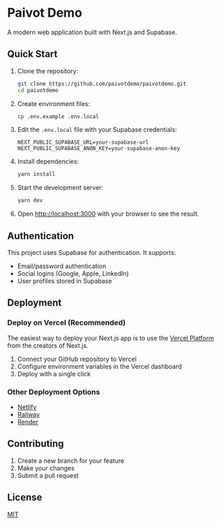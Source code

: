 # Paivot Demo

A modern web application built with Next.js and Supabase.

## Quick Start

1. Clone the repository:
   ```bash
   git clone https://github.com/paivotdemo/paivotdemo.git
   cd paivotdemo
   ```

2. Create environment files:
   ```bash
   cp .env.example .env.local
   ```

3. Edit the `.env.local` file with your Supabase credentials:
   ```
   NEXT_PUBLIC_SUPABASE_URL=your-supabase-url
   NEXT_PUBLIC_SUPABASE_ANON_KEY=your-supabase-anon-key
   ```

4. Install dependencies:
   ```bash
   yarn install
   ```

5. Start the development server:
   ```bash
   yarn dev
   ```

6. Open [http://localhost:3000](http://localhost:3000) with your browser to see the result.

## Authentication

This project uses Supabase for authentication. It supports:

- Email/password authentication
- Social logins (Google, Apple, LinkedIn)
- User profiles stored in Supabase

## Deployment

### Deploy on Vercel (Recommended)

The easiest way to deploy your Next.js app is to use the [Vercel Platform](https://vercel.com/new) from the creators of Next.js.

1. Connect your GitHub repository to Vercel
2. Configure environment variables in the Vercel dashboard
3. Deploy with a single click

### Other Deployment Options

- [Netlify](https://netlify.com)
- [Railway](https://railway.app)
- [Render](https://render.com)

## Contributing

1. Create a new branch for your feature
2. Make your changes
3. Submit a pull request

## License

[MIT](LICENSE)
